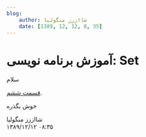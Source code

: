```yaml
---
blog:
    author: شااززز منگولیا
    date: [1389, 12, 12, 8, 35]
---
```

# آموزش برنامه نویسی: Set

<div class="cnt">
سلام<p></p>
<p><a href="http://s1.picofile.com/file/6397972832/set.pdf.html" title="قسمت ششم">قسمت ششم</a>.</p>
<p>خوش بگذره</p>
</div>

<div class="blog-info">
    <div class="blog-author">شااززز منگولیا</div>
    <div class="blog-date">۱۳۸۹/۱۲/۱۲ ۰۸:۳۵</div>
</div>

